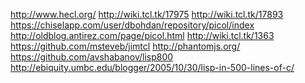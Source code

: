 
<!--
-->

http://www.hecl.org/
http://wiki.tcl.tk/17975
http://wiki.tcl.tk/17893
https://chiselapp.com/user/dbohdan/repository/picol/index
http://oldblog.antirez.com/page/picol.html
http://wiki.tcl.tk/1363
https://github.com/msteveb/jimtcl
http://phantomjs.org/
https://github.com/avshabanov/lisp800
http://ebiquity.umbc.edu/blogger/2005/10/30/lisp-in-500-lines-of-c/

<!-- vim: set autoindent expandtab sw=4 syntax=markdown: -->
